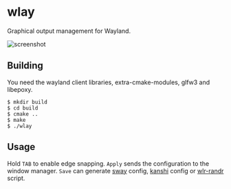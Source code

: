 # wlay
Graphical output management for Wayland.

![screenshot](https://user-images.githubusercontent.com/3966931/58671625-8e99c380-8343-11e9-9a8e-df6c3896eb45.png)

## Building

You need the wayland client libraries, extra-cmake-modules, glfw3 and libepoxy.

```
$ mkdir build
$ cd build
$ cmake ..
$ make
$ ./wlay
```

## Usage

Hold `TAB` to enable edge snapping. `Apply` sends the configuration to the window manager. `Save` can generate [sway](https://github.com/swaywm/sway) config, [kanshi](https://github.com/emersion/kanshi/) config or [wlr-randr](https://github.com/emersion/wlr-randr) script.
